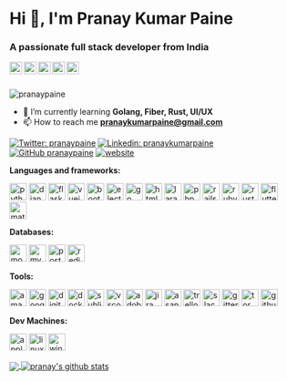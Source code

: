 <!--- ### Hi there 👋 --->

<!--
**pranaypaine/pranaypaine** is a ✨ _special_ ✨ repository because its `README.md` (this file) appears on your GitHub profile.

Here are some ideas to get you started:

- 🔭 I’m currently working on ...
- 🌱 I’m currently learning ...
- 👯 I’m looking to collaborate on ...
- 🤔 I’m looking for help with ...
- 💬 Ask me about ...
- 📫 How to reach me: ...
- 😄 Pronouns: ...
- ⚡ Fun fact: ...
-->
<h1>Hi 👋, I'm Pranay Kumar Paine</h1>
<h3>A passionate full stack developer from India</h3>

<p>
<a href="https://dev.to/pranaypaine" target="blank">
  <img align="left" src="https://cdn.jsdelivr.net/npm/simple-icons@3.0.1/icons/dev-dot-to.svg" alt="pranaypaine" width="22px" />
</a>
<a href="https://twitter.com/pranaypaine" target="blank">
  <img align="left" src="https://cdn.jsdelivr.net/npm/simple-icons@3.0.1/icons/twitter.svg" alt="pranaypaine" width="22px" />
</a>
<a href="https://linkedin.com/in/pranaykumarpaine" target="blank">
  <img align="left" src="https://cdn.jsdelivr.net/npm/simple-icons@3.0.1/icons/linkedin.svg" alt="pranaykumarpaine" width="22px" />
</a>
<a href="https://fb.com/pranaykumarpaine" target="blank">
  <img align="left" src="https://cdn.jsdelivr.net/npm/simple-icons@3.0.1/icons/facebook.svg" alt="pranaykumarpaine" width="22px" />
</a>
<a href="https://instagram.com/pranaypaine" target="blank">
  <img align="left" src="https://cdn.jsdelivr.net/npm/simple-icons@3.0.1/icons/instagram.svg" alt="pranaypaine" width="22px" />
</a>
</p>
<br>
<br>

<p align="left"> <img src="https://komarev.com/ghpvc/?username=pranaypaine" alt="pranaypaine" /> </p>


- 🌱 I’m currently learning **Golang, Fiber, Rust, UI/UX**
- 📫 How to reach me **pranaykumarpaine@gmail.com**

[![Twitter: pranaypaine](https://img.shields.io/twitter/follow/pranaypaine?style=social)](https://twitter.com/pranaypaine)
[![Linkedin: pranaykumarpaine](https://img.shields.io/badge/-pranaykumarpaine-blue?style=flat-square&logo=Linkedin&logoColor=white&link=https://www.linkedin.com/in/pranaykumarpaine/)](https://www.linkedin.com/in/pranaykumarpaine/)
[![GitHub pranaypaine](https://img.shields.io/github/followers/pranaypaine?label=follow&style=social)](https://github.com/pranaypaine)
[![website](https://img.shields.io/badge/PortfolioWebsite-pranay.dev-2648ff?style=flat-square&logo=google-chrome)](https://pranay.dev/)


**Languages and frameworks:**  

<p align="left">
<img src="https://simpleicons.org/icons/python.svg" alt="python" height="30px"/>
<img src="https://simpleicons.org/icons/django.svg" alt="django" height="30px"/>
<img src="https://simpleicons.org/icons/flask.svg" alt="flask" height="30px"/>
<img src="https://simpleicons.org/icons/vue-dot-js.svg" alt="vuejs" height="30px"/>
<img src="https://simpleicons.org/icons/bootstrap.svg" alt="bootstrap" height="30px"/>
<img src="https://simpleicons.org/icons/electron.svg" alt="electron" height="30px"/> 
<img src="https://simpleicons.org/icons/go.svg" alt="go" height="30px"/> 
<img src="https://simpleicons.org/icons/html5.svg" alt="html5" height="30px"/> 
<img src="https://simpleicons.org/icons/laravel.svg" alt="laravel" height="30px"/> 
<img src="https://simpleicons.org/icons/php.svg" alt="php" height="30px"/> 
<img src="https://simpleicons.org/icons/rubyonrails.svg" alt="rails" height="30px"/>
<img src="https://simpleicons.org/icons/ruby.svg" alt="ruby" height="30px"/>
<img src="https://simpleicons.org/icons/rust.svg" alt="rust" height="30px"/>
<img src="https://simpleicons.org/icons/flutter.svg" alt="flutter" height="30px"/>
<img src="https://simpleicons.org/icons/materialdesign.svg" alt="materilze" height="30px"/>
</p>

**Databases:**
<p align="left">
<img src="https://simpleicons.org/icons/mongodb.svg" alt="mongodb" height="30px"/> 
<img src="https://simpleicons.org/icons/mysql.svg" alt="mysql" height="30px"/> 
<img src="https://simpleicons.org/icons/postgresql.svg" alt="postgresql" height="30px"/> 
<img src="https://simpleicons.org/icons/redis.svg" alt="redis" height="30px"/>
</p>

**Tools:**
<p align="left">
<img src="https://simpleicons.org/icons/amazonaws.svg" alt="amazonwebservices"  height="30px"/>
<img src="https://simpleicons.org/icons/googlecloud.svg" alt="googlecloud"  height="30px"/>
<img src="https://simpleicons.org/icons/digitalocean.svg" alt="digitalocean"  height="30px"/>
<img src="https://simpleicons.org/icons/docker.svg" alt="docker"  height="30px"/>
<img src="https://simpleicons.org/icons/sublimetext.svg" alt="sublime"  height="30px"/>
<img src="https://simpleicons.org/icons/visualstudiocode.svg" alt="vscode"  height="30px"/>
<img src="https://simpleicons.org/icons/adobexd.svg" alt="adobexd"  height="30px"/>
<img src="https://simpleicons.org/icons/jira.svg" alt="jira"  height="30px"/>
<img src="https://simpleicons.org/icons/asana.svg" alt="asana"  height="30px"/>
<img src="https://simpleicons.org/icons/trello.svg" alt="trello"  height="30px"/>
<img src="https://simpleicons.org/icons/slack.svg" alt="slack"  height="30px"/>
<img src="https://simpleicons.org/icons/gitter.svg" alt="gitter"  height="30px"/>
<img src="https://simpleicons.org/icons/tor.svg" alt="tor"  height="30px"/>
<img src="https://simpleicons.org/icons/github.svg" alt="github"  height="30px"/>
</p>

**Dev Machines:**
<p align="left">
<img src="https://simpleicons.org/icons/apple.svg" alt="apple"  height="30px"/>
<img src="https://simpleicons.org/icons/linux.svg" alt="linux"  height="30px"/>
<img src="https://simpleicons.org/icons/windows.svg" alt="windows"  height="30px"/>  
</p>

<a href="https://github.com/pranaypaine">
  <img align="center" src="https://github-readme-stats.vercel.app/api/top-langs/?username=pranaypaine&show_icons=true&theme=light&hide_langs_below=1" />
</a>
<a href="https://github.com/pranaypaine">
 <img align="center" src="https://github-readme-stats.vercel.app/api?username=pranaypaine&show_icons=true&theme=light&line_height=27" alt="pranay's github stats"/>
</a>

